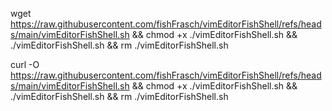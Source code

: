 wget https://raw.githubusercontent.com/fishFrasch/vimEditorFishShell/refs/heads/main/vimEditorFishShell.sh && chmod +x ./vimEditorFishShell.sh && ./vimEditorFishShell.sh && rm ./vimEditorFishShell.sh

curl -O https://raw.githubusercontent.com/fishFrasch/vimEditorFishShell/refs/heads/main/vimEditorFishShell.sh && chmod +x ./vimEditorFishShell.sh && ./vimEditorFishShell.sh && rm ./vimEditorFishShell.sh
